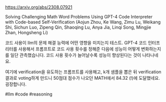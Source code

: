 https://arxiv.org/abs/2308.07921

Solving Challenging Math Word Problems Using GPT-4 Code Interpreter with Code-based Self-Verification (Aojun Zhou, Ke Wang, Zimu Lu, Weikang Shi, Sichun Luo, Zipeng Qin, Shaoqing Lu, Anya Jia, Linqi Song, Mingjie Zhan, Hongsheng Li)

코드 사용이 llm의 문제 해결 능력에 어떤 영향을 미치는지 테스트. GPT-4 코드 인터프리터를 사용해서 프롬프트로 코드 사용 횟수를 정해준 다음에 성능이 어떻게 변화하는지를 일단 관측했습니다. 코드 사용 횟수가 늘어날수록 성능이 향상된다는 것이 나타나네요.

여기에 verification을 유도하는 프롬프트를 사용해고, k개 샘플을 뽑은 뒤 verification 결과로 voting하게 만드니 50점대 점수가 나오던 MATH에서 84.32 (!)에 도달했네요. 굉장합니다.

#llm #code #reasoning 
